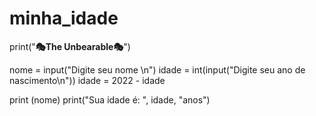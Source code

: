 # minha_idade

print("__________🎭The Unbearable🎭__________")

nome = input("Digite seu nome \n")
idade = int(input("Digite seu ano de nascimento\n"))
idade = 2022 - idade

print (nome)
print("Sua idade é: ", idade, "anos")
